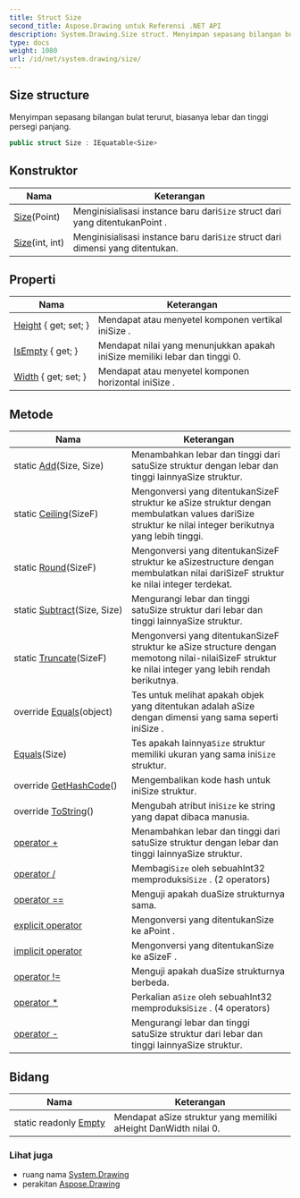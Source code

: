 ```yaml
---
title: Struct Size
second_title: Aspose.Drawing untuk Referensi .NET API
description: System.Drawing.Size struct. Menyimpan sepasang bilangan bulat terurut biasanya lebar dan tinggi persegi panjang.
type: docs
weight: 1080
url: /id/net/system.drawing/size/
---
```

## Size structure

Menyimpan sepasang bilangan bulat terurut, biasanya lebar dan tinggi persegi panjang.

```csharp
public struct Size : IEquatable<Size>
```

## Konstruktor

| Nama | Keterangan |
| --- | --- |
| [Size](size/#constructor_1)(Point) | Menginisialisasi instance baru dari`Size` struct dari yang ditentukanPoint . |
| [Size](size/#constructor)(int, int) | Menginisialisasi instance baru dari`Size` struct dari dimensi yang ditentukan. |

## Properti

| Nama | Keterangan |
| --- | --- |
| [Height](../../system.drawing/size/height/) { get; set; } | Mendapat atau menyetel komponen vertikal iniSize . |
| [IsEmpty](../../system.drawing/size/isempty/) { get; } | Mendapat nilai yang menunjukkan apakah iniSize memiliki lebar dan tinggi 0. |
| [Width](../../system.drawing/size/width/) { get; set; } | Mendapat atau menyetel komponen horizontal iniSize . |

## Metode

| Nama | Keterangan |
| --- | --- |
| static [Add](../../system.drawing/size/add/)(Size, Size) | Menambahkan lebar dan tinggi dari satuSize struktur dengan lebar dan tinggi lainnyaSize struktur. |
| static [Ceiling](../../system.drawing/size/ceiling/)(SizeF) | Mengonversi yang ditentukanSizeF struktur ke aSize struktur dengan membulatkan values dariSize struktur ke nilai integer berikutnya yang lebih tinggi. |
| static [Round](../../system.drawing/size/round/)(SizeF) | Mengonversi yang ditentukanSizeF struktur ke aSizestructure dengan membulatkan nilai dariSizeF struktur ke nilai integer terdekat. |
| static [Subtract](../../system.drawing/size/subtract/)(Size, Size) | Mengurangi lebar dan tinggi satuSize struktur dari lebar dan tinggi lainnyaSize struktur. |
| static [Truncate](../../system.drawing/size/truncate/)(SizeF) | Mengonversi yang ditentukanSizeF struktur ke aSize structure dengan memotong nilai-nilaiSizeF struktur ke nilai integer yang lebih rendah berikutnya. |
| override [Equals](../../system.drawing/size/equals/#equals_1)(object) | Tes untuk melihat apakah objek yang ditentukan adalah aSize dengan dimensi yang sama seperti iniSize . |
| [Equals](../../system.drawing/size/equals/#equals)(Size) | Tes apakah lainnya`Size` struktur memiliki ukuran yang sama ini`Size` struktur. |
| override [GetHashCode](../../system.drawing/size/gethashcode/)() | Mengembalikan kode hash untuk iniSize struktur. |
| override [ToString](../../system.drawing/size/tostring/)() | Mengubah atribut ini`Size` ke string yang dapat dibaca manusia. |
| [operator +](../../system.drawing/size/op_addition/) | Menambahkan lebar dan tinggi dari satuSize struktur dengan lebar dan tinggi lainnyaSize struktur. |
| [operator /](../../system.drawing/size/op_division/#op_division) | Membagi`Size` oleh sebuahInt32 memproduksi`Size` . (2 operators) |
| [operator ==](../../system.drawing/size/op_equality/) | Menguji apakah duaSize strukturnya sama. |
| [explicit operator](../../system.drawing/size/op_explicit/) | Mengonversi yang ditentukanSize ke aPoint . |
| [implicit operator](../../system.drawing/size/op_implicit/) | Mengonversi yang ditentukanSize ke aSizeF . |
| [operator !=](../../system.drawing/size/op_inequality/) | Menguji apakah duaSize strukturnya berbeda. |
| [operator *](../../system.drawing/size/op_multiply/#op_multiply) | Perkalian a`Size` oleh sebuahInt32 memproduksi`Size` . (4 operators) |
| [operator -](../../system.drawing/size/op_subtraction/) | Mengurangi lebar dan tinggi satuSize struktur dari lebar dan tinggi lainnyaSize struktur. |

## Bidang

| Nama | Keterangan |
| --- | --- |
| static readonly [Empty](../../system.drawing/size/empty/) | Mendapat aSize struktur yang memiliki aHeight DanWidth nilai 0. |

### Lihat juga

* ruang nama [System.Drawing](../../system.drawing/)
* perakitan [Aspose.Drawing](../../)


